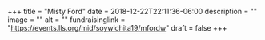 +++
title = "Misty Ford"
date = 2018-12-22T22:11:36-06:00
description = ""
image = ""
alt = ""
fundraisinglink = "https://events.lls.org/mid/soywichita19/mfordw"
draft = false
+++
